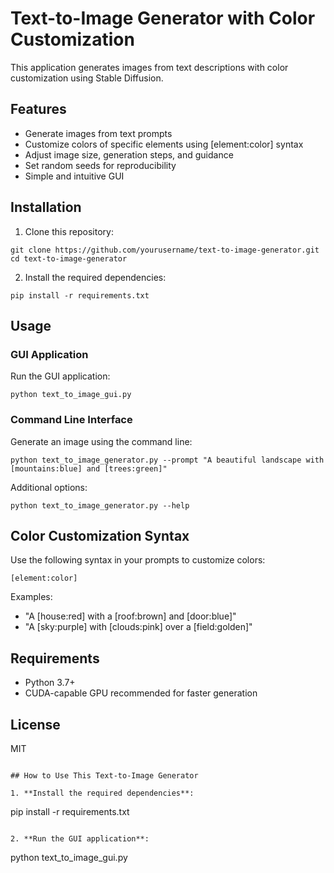 # Text-to-Image Generator with Color Customization

This application generates images from text descriptions with color customization using Stable Diffusion.

## Features

- Generate images from text prompts
- Customize colors of specific elements using [element:color] syntax
- Adjust image size, generation steps, and guidance
- Set random seeds for reproducibility
- Simple and intuitive GUI

## Installation

1. Clone this repository:
```
git clone https://github.com/yourusername/text-to-image-generator.git
cd text-to-image-generator
```

2. Install the required dependencies:
```
pip install -r requirements.txt
```

## Usage

### GUI Application

Run the GUI application:
```
python text_to_image_gui.py
```

### Command Line Interface

Generate an image using the command line:
```
python text_to_image_generator.py --prompt "A beautiful landscape with [mountains:blue] and [trees:green]"
```

Additional options:
```
python text_to_image_generator.py --help
```

## Color Customization Syntax

Use the following syntax in your prompts to customize colors:
```
[element:color]
```

Examples:
- "A [house:red] with a [roof:brown] and [door:blue]"
- "A [sky:purple] with [clouds:pink] over a [field:golden]"

## Requirements

- Python 3.7+
- CUDA-capable GPU recommended for faster generation

## License

MIT
```

## How to Use This Text-to-Image Generator

1. **Install the required dependencies**:
   ```
   pip install -r requirements.txt
   ```

2. **Run the GUI application**:
   ```
   python text_to_image_gui.py